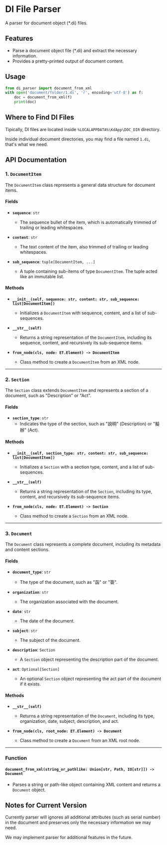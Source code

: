 # DI File Parser
A parser for document object (*.di) files.

## Features
- Parse a document object file (*.di) and extract the necessary information.
- Provides a pretty-printed output of document content.

## Usage
```python
from di_parser import document_from_xml
with open('document/folder/1.di', 'r', encoding='utf-8') as f:
    doc = document_from_xml(f)
    print(doc)
```

## Where to Find DI Files
Tipically, DI files are located inside `%LOCALAPPDATA%\KdApp\DOC_DIR` directory.

Inside individual document directories, you may find a file named `1.di`, that's what we need.

## API Documentation

### 1. `DocumentItem`

The `DocumentItem` class represents a general data structure for document items.

#### Fields

- **`sequence`**: `str`
  - The sequence bullet of the item, which is automatically trimmed of trailing or leading whitespaces.

- **`content`**: `str`
  - The text content of the item, also trimmed of trailing or leading whitespaces.

- **`sub_sequence`**: `tuple[DocumentItem, ...]`
  - A tuple containing sub-items of type `DocumentItem`. The tuple acted like an immutable list.

#### Methods

- **`__init__(self, sequence: str, content: str, sub_sequence: list[DocumentItem])`**
  - Initializes a `DocumentItem` with sequence, content, and a list of sub-sequences.

- **`__str__(self)`**
  - Returns a string representation of the `DocumentItem`, including its sequence, content, and recursively its sub-sequence items.

- **`from_node(cls, node: ET.Element) -> DocumentItem`**
  - Class method to create a `DocumentItem` from an XML node.

---

### 2. `Section`

The `Section` class extends `DocumentItem` and represents a section of a document, such as "Description" or "Act".

#### Fields

- **`section_type`**: `str`
  - Indicates the type of the section, such as "說明" (Description) or "擬辦" (Act).

#### Methods

- **`__init__(self, section_type: str, content: str, sub_sequence: list[DocumentItem])`**
  - Initializes a `Section` with a section type, content, and a list of sub-sequences.

- **`__str__(self)`**
  - Returns a string representation of the `Section`, including its type, content, and recursively its sub-sequence items.

- **`from_node(cls, node: ET.Element) -> Section`**
  - Class method to create a `Section` from an XML node.

---

### 3. `Document`

The `Document` class represents a complete document, including its metadata and content sections.

#### Fields

- **`document_type`**: `str`
  - The type of the document, such as "函" or "簽".

- **`organization`**: `str`
  - The organization associated with the document.

- **`date`**: `str`
  - The date of the document.

- **`subject`**: `str`
  - The subject of the document.

- **`description`**: `Section`
  - A `Section` object representing the description part of the document.

- **`act`**: `Optional[Section]`
  - An optional `Section` object representing the act part of the document if it exists.

#### Methods

- **`__str__(self)`**
  - Returns a string representation of the `Document`, including its type, organization, date, subject, description, and act.

- **`from_node(cls, root_node: ET.Element) -> Document`**
  - Class method to create a `Document` from an XML root node.

---

### Function

#### `document_from_xml(string_or_pathlike: Union[str, Path, IO[str]]) -> Document`

- Parses a string or path-like object containing XML content and returns a `Document` object.

## Notes for Current Version
Currently parser will ignores all additional attributes (such as serial number) in the document and preserves only the necessary information we may need.

We may implement parser for additional features in the future.

